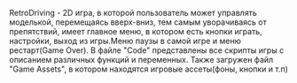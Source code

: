 RetroDriving - 2D игра, в которой пользователь может управлять моделькой, перемещаясь вверх-вниз, тем самым уворачиваясь от препятствий, 
имеет главное меню, в котором есть кнопки играть, настройки, выход из игры.Меню паузы в самой игре и меню рестарт(Game Over). В файле "Code"
представлены все скрипты игры с описанием различных функций и переменных. Также загружен файл "Game Assets", в котором находятся игровые ассеты(фоны, кнопки и т.п)
